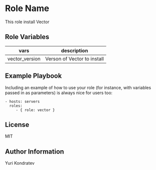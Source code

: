 Role Name
=========

This role install Vector


Role Variables
--------------

| vars | description |
|------|----------------|
| vector_version | Verson of Vector to install |


Example Playbook
----------------

Including an example of how to use your role (for instance, with variables passed in as parameters) is always nice for users too:

    - hosts: servers
      roles:
         - { role: vector }

License
-------

MIT

Author Information
------------------

Yuri Kondratev
